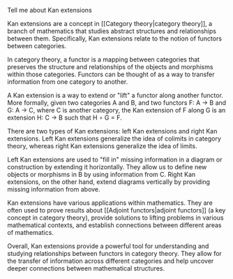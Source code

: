 Tell me about Kan extensions

Kan extensions are a concept in [[Category theory|category theory]], a branch of mathematics that studies abstract structures and relationships between them. Specifically, Kan extensions relate to the notion of functors between categories.

In category theory, a functor is a mapping between categories that preserves the structure and relationships of the objects and morphisms within those categories. Functors can be thought of as a way to transfer information from one category to another.

A Kan extension is a way to extend or "lift" a functor along another functor. More formally, given two categories A and B, and two functors F: A → B and G: A → C, where C is another category, the Kan extension of F along G is an extension H: C → B such that H ∘ G = F.

There are two types of Kan extensions: left Kan extensions and right Kan extensions. Left Kan extensions generalize the idea of colimits in category theory, whereas right Kan extensions generalize the idea of limits.

Left Kan extensions are used to "fill in" missing information in a diagram or construction by extending it horizontally. They allow us to define new objects or morphisms in B by using information from C. Right Kan extensions, on the other hand, extend diagrams vertically by providing missing information from above.

Kan extensions have various applications within mathematics. They are often used to prove results about [[Adjoint functors|adjoint functors]] (a key concept in category theory), provide solutions to lifting problems in various mathematical contexts, and establish connections between different areas of mathematics.

Overall, Kan extensions provide a powerful tool for understanding and studying relationships between functors in category theory. They allow for the transfer of information across different categories and help uncover deeper connections between mathematical structures.